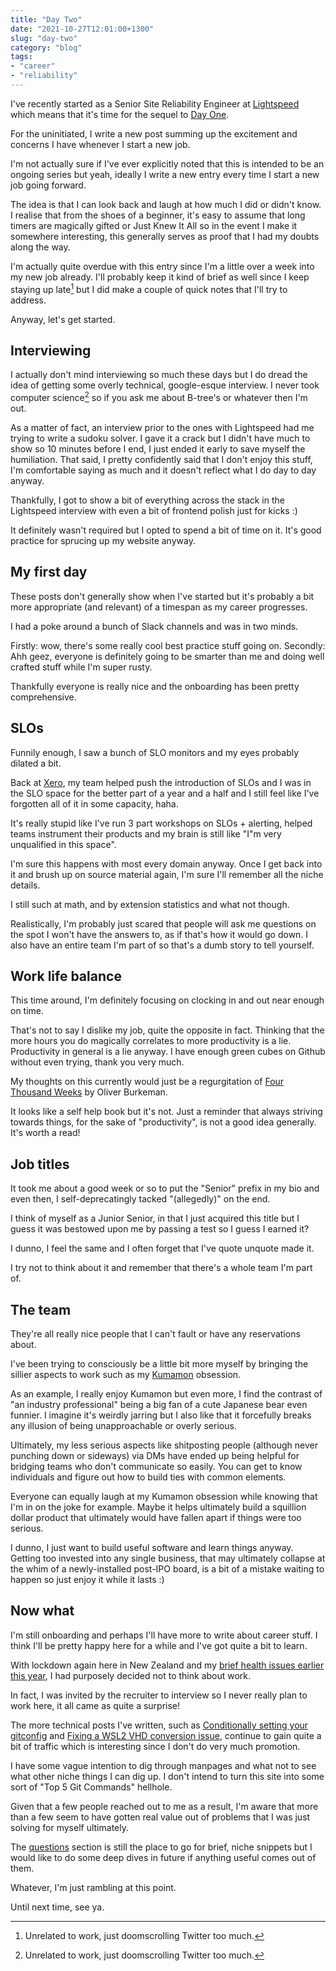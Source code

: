 ```yaml
---
title: "Day Two"
date: "2021-10-27T12:01:00+1300"
slug: "day-two"
category: "blog"
tags:
- "career"
- "reliability"
---
```


I've recently started as a Senior Site Reliability Engineer at [Lightspeed](https://lightspeedhq.com/) which means that it's time for the sequel to [Day One](/blog/day-one).

For the uninitiated, I write a new post summing up the excitement and concerns I have whenever I start a new job.

I'm not actually sure if I've ever explicitly noted that this is intended to be an ongoing series but yeah, ideally I write a new entry every time I start a new job going forward.

The idea is that I can look back and laugh at how much I did or didn't know. I realise that from the shoes of a beginner, it's easy to assume that long timers are magically gifted or Just Knew It All so in the event I make it somewhere interesting, this generally serves as proof that I had my doubts along the way.

I'm actually quite overdue with this entry since I'm a little over a week into my new job already. I'll probably keep it kind of brief as well since I keep staying up late[^1] but I did make a couple of quick notes that I'll try to address.

Anyway, let's get started.

## Interviewing

I actually don't mind interviewing so much these days but I do dread the idea of getting some overly technical, google-esque interview. I never took computer science[^1] so if you ask me about B-tree's or whatever then I'm out.

As a matter of fact, an interview prior to the ones with Lightspeed had me trying to write a sudoku solver. I gave it a crack but I didn't have much to show so 10 minutes before I end, I just ended it early to save myself the humiliation. That said, I pretty confidently said that I don't enjoy this stuff, I'm comfortable saying as much and it doesn't reflect what I do day to day anyway.

Thankfully, I got to show a bit of everything across the stack in the Lightspeed interview with even a bit of frontend polish just for kicks :)

It definitely wasn't required but I opted to spend a bit of time on it. It's good practice for sprucing up my website anyway.

## My first day

These posts don't generally show when I've started but it's probably a bit more appropriate (and relevant) of a timespan as my career progresses.

I had a poke around a bunch of Slack channels and was in two minds.

Firstly: wow, there's some really cool best practice stuff going on. Secondly: Ahh geez, everyone is definitely going to be smarter than me and doing well crafted stuff while I'm super rusty.

Thankfully everyone is really nice and the onboarding has been pretty comprehensive.

## SLOs

Funnily enough, I saw a bunch of SLO monitors and my eyes probably dilated a bit.

Back at [Xero](https://www.xero.com/nz/), my team helped push the introduction of SLOs and I was in the SLO space for the better part of a year and a half and I still feel like I've forgotten all of it in some capacity, haha.

It's really stupid like I've run 3 part workshops on SLOs + alerting, helped teams instrument their products and my brain is still like "I"m very unqualified in this space".

I'm sure this happens with most every domain anyway. Once I get back into it and brush up on source material again, I'm sure I'll remember all the niche details.

I still such at math, and by extension statistics and what not though.

Realistically, I'm probably just scared that people will ask me questions on the spot I won't have the answers to, as if that's how it would go down. I also have an entire team I'm part of so that's a dumb story to tell yourself.

## Work life balance

This time around, I'm definitely focusing on clocking in and out near enough on time.

That's not to say I dislike my job, quite the opposite in fact. Thinking that the more hours you do magically correlates to more productivity is a lie. Productivity in general is a lie anyway. I have enough green cubes on Github without even trying, thank you very much.

My thoughts on this currently would just be a regurgitation of [Four Thousand Weeks](https://www.oliverburkeman.com/books) by Oliver Burkeman.

It looks like a self help book but it's not. Just a reminder that always striving towards things, for the sake of "productivity", is not a good idea generally. It's worth a read!

## Job titles

It took me about a good week or so to put the "Senior" prefix in my bio and even then, I self-deprecatingly tacked "(allegedly)" on the end.

I think of myself as a Junior Senior, in that I just acquired this title but I guess it was bestowed upon me by passing a test so I guess I earned it?

I dunno, I feel the same and I often forget that I've quote unquote made it.

I try not to think about it and remember that there's a whole team I'm part of.

## The team

They're all really nice people that I can't fault or have any reservations about.

I've been trying to consciously be a little bit more myself by bringing the sillier aspects to work such as my [Kumamon](https://en.wikipedia.org/wiki/Kumamon) obsession.

As an example, I really enjoy Kumamon but even more, I find the contrast of "an industry professional" being a big fan of a cute Japanese bear even funnier. I imagine it's weirdly jarring but I also like that it forcefully breaks any illusion of being unapproachable or overly serious.

Ultimately, my less serious aspects like shitposting people (although never punching down or sideways) via DMs have ended up being helpful for bridging teams who don't communicate so easily. You can get to know individuals and figure out how to build ties with common elements.

Everyone can equally laugh at my Kumamon obsession while knowing that I'm in on the joke for example. Maybe it helps ultimately build a squillion dollar product that ultimately would have fallen apart if things were too serious.

I dunno, I just want to build useful software and learn things anyway. Getting too invested into any single business, that may ultimately collapse at the whim of a newly-installed post-IPO board, is a bit of a mistake waiting to happen so just enjoy it while it lasts :)

## Now what

I'm still onboarding and perhaps I'll have more to write about career stuff. I think I'll be pretty happy here for a while and I've got quite a bit to learn.

With lockdown again here in New Zealand and my [brief health issues earlier this year](/blog/ride-the-curve/), I had purposely decided not to think about work.

In fact, I was invited by the recruiter to interview so I never really plan to work here, it all came as quite a surprise!

The more technical posts I've written, such as [Conditionally setting your gitconfig](/blog/conditional-gitconfig/) and [Fixing a WSL2 VHD conversion issue](/blog/wsl2-vhd-issue/), continue to gain quite a bit of traffic which is interesting since I don't do very much promotion.

I have some vague intention to dig through manpages and what not to see what other niche things I can dig up. I don't intend to turn this site into some sort of "Top 5 Git Commands" hellhole.

Given that a few people reached out to me as a result, I'm aware that more than a few seem to have gotten real value out of problems that I was just solving for myself ultimately.

The [questions](/questions) section is still the place to go for brief, niche snippets but I would like to do some deep dives in future if anything useful comes out of them.

Whatever, I'm just rambling at this point.

Until next time, see ya.

[^1]: Unrelated to work, just doomscrolling Twitter too much.
[^2]: I was actually rejected from university, not that I really wanted to go anyway. I considered myself allergic to debt, at least on that scale.